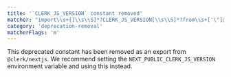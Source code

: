 ```yaml
---
title: '`CLERK_JS_VERSION` constant removed'
matcher: "import\\s+{[\\s\\S]*?CLERK_JS_VERSION[\\s\\S]*?from\\s+['\"]@clerk\\/nextjs[\\s\\S]*?['\"]"
category: 'deprecation-removal'
matcherFlags: 'm'
---
```


This deprecated constant has been removed as an export from `@clerk/nextjs`. We recommend setting the `NEXT_PUBLIC_CLERK_JS_VERSION` environment variable and using this instead.
